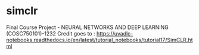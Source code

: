 # simclr
Final Course Project - NEURAL NETWORKS AND DEEP LEARNING (COSC750101)-1232
Credit goes to : https://uvadlc-notebooks.readthedocs.io/en/latest/tutorial_notebooks/tutorial17/SimCLR.html
